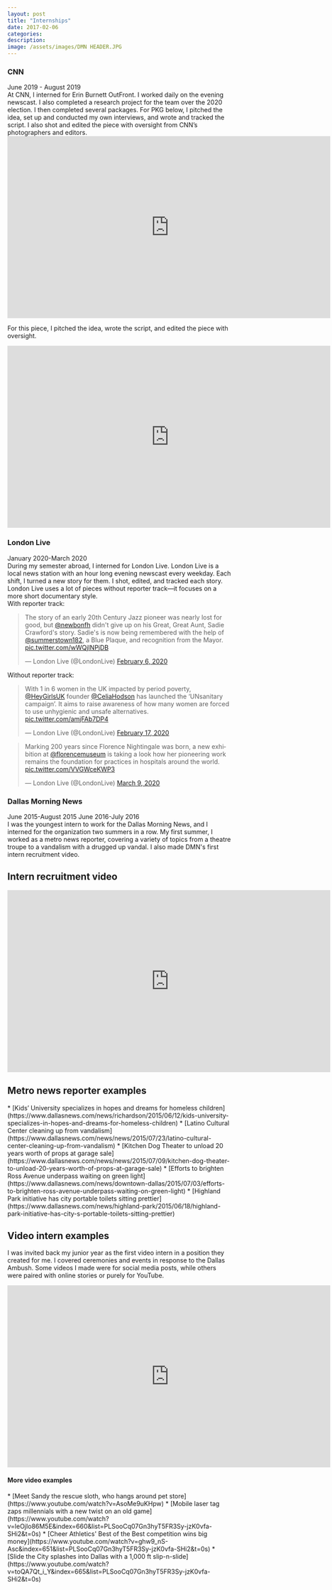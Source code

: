 ```yaml
---
layout: post
title: "Internships"
date: 2017-02-06
categories:
description:
image: /assets/images/DMN HEADER.JPG
---
```

<h3>CNN</h3>
June 2019  - August 2019
<div>
</div>
At CNN, I interned for Erin Burnett OutFront. I worked daily on the evening newscast. I also completed a research project for the team over the 2020 election. I then completed several packages. For PKG below, I pitched the idea, set up and conducted my own interviews, and wrote and tracked the script. I also shot and edited the piece with oversight from CNN’s photographers and editors.

<iframe width="728" height="410" src="https://www.youtube.com/embed/9Iz6lXwBtU4" frameborder="0" allow="accelerometer; autoplay; encrypted-media; gyroscope; picture-in-picture" allowfullscreen></iframe>

For this piece, I pitched the idea, wrote the script, and edited the piece with oversight.

<iframe width="728" height="410" src="https://www.youtube.com/embed/_unsA0iq_c8" frameborder="0" allow="accelerometer; autoplay; encrypted-media; gyroscope; picture-in-picture" allowfullscreen></iframe>

<h3>London Live</h3>
January 2020-March 2020
<div>
</div>
During my semester abroad, I interned for London Live. London Live is a local news station with an hour long evening newscast every weekday. Each shift, I turned a new story for them. I shot, edited, and tracked each story. London Live uses a lot of pieces without reporter track—it focuses on a more short documentary style.
<div>
</div>
With reporter track:
<blockquote class="twitter-tweet"><p lang="en" dir="ltr">The story of an early 20th Century Jazz pioneer was nearly lost for good, but <a href="https://twitter.com/newbonfh?ref_src=twsrc%5Etfw">@newbonfh</a> didn&#39;t give up on his Great, Great Aunt, Sadie Crawford&#39;s story. Sadie&#39;s is now being remembered with the help of <a href="https://twitter.com/summerstown182?ref_src=twsrc%5Etfw">@summerstown182</a>, a Blue Plaque, and recognition from the Mayor. <a href="https://t.co/wWQjINPjDB">pic.twitter.com/wWQjINPjDB</a></p>&mdash; London Live (@LondonLive) <a href="https://twitter.com/LondonLive/status/1225484300201578497?ref_src=twsrc%5Etfw">February 6, 2020</a></blockquote> <script async src="https://platform.twitter.com/widgets.js" charset="utf-8"></script>
<div>
</div>
Without reporter track:
<blockquote class="twitter-tweet"><p lang="en" dir="ltr">With 1 in 6 women in the UK impacted by period poverty, <a href="https://twitter.com/HeyGirlsUK?ref_src=twsrc%5Etfw">@HeyGirlsUK</a> founder <a href="https://twitter.com/CeliaHodson?ref_src=twsrc%5Etfw">@CeliaHodson</a> has launched the ‘UNsanitary campaign’. It aims to raise awareness of how many women are forced to use unhygienic and unsafe alternatives. <a href="https://t.co/amjFAb7DP4">pic.twitter.com/amjFAb7DP4</a></p>&mdash; London Live (@LondonLive) <a href="https://twitter.com/LondonLive/status/1229468050186833920?ref_src=twsrc%5Etfw">February 17, 2020</a></blockquote> <script async src="https://platform.twitter.com/widgets.js" charset="utf-8"></script>

<blockquote class="twitter-tweet"><p lang="en" dir="ltr">Marking 200 years since Florence Nightingale was born, a new exhibition at <a href="https://twitter.com/florencemuseum?ref_src=twsrc%5Etfw">@florencemuseum</a> is taking a look how her pioneering work remains the foundation for practices in hospitals around the world. <a href="https://t.co/VVGWceKWP3">pic.twitter.com/VVGWceKWP3</a></p>&mdash; London Live (@LondonLive) <a href="https://twitter.com/LondonLive/status/1237081466892210176?ref_src=twsrc%5Etfw">March 9, 2020</a></blockquote> <script async src="https://platform.twitter.com/widgets.js" charset="utf-8"></script>

<div>
</div>

<h3>Dallas Morning News</h3>
June 2015-August 2015
June 2016-July 2016
<div>
</div>
I was the youngest intern to work for the Dallas Morning News, and I interned for the organization two summers in a row. My first summer, I worked as a metro news reporter, covering a variety of topics from a theatre troupe to a vandalism with a drugged up vandal. I also made DMN's first intern recruitment video.
<div>
</div>

<h2>Intern recruitment video</h2>
<iframe width="728" height="410" src="https://www.youtube.com/embed/HQjhobrk-hE" frameborder="0" allow="accelerometer; autoplay; encrypted-media; gyroscope; picture-in-picture" allowfullscreen></iframe>

<h2>Metro news reporter examples</h2>
* [Kids’ University specializes in hopes and dreams for homeless children](https://www.dallasnews.com/news/richardson/2015/06/12/kids-university-specializes-in-hopes-and-dreams-for-homeless-children)
* [Latino Cultural Center cleaning up from vandalism](https://www.dallasnews.com/news/news/2015/07/23/latino-cultural-center-cleaning-up-from-vandalism)
* [Kitchen Dog Theater to unload 20 years worth of props at garage sale](https://www.dallasnews.com/news/news/2015/07/09/kitchen-dog-theater-to-unload-20-years-worth-of-props-at-garage-sale)
* [Efforts to brighten Ross Avenue underpass waiting on green light](https://www.dallasnews.com/news/downtown-dallas/2015/07/03/efforts-to-brighten-ross-avenue-underpass-waiting-on-green-light)
* [Highland Park initiative has city portable toilets sitting prettier](https://www.dallasnews.com/news/highland-park/2015/06/18/highland-park-initiative-has-city-s-portable-toilets-sitting-prettier)
<h2>Video intern examples</h2>
<div>
</div>

I was invited back my junior year as the first video intern in a position they created for me. I covered ceremonies and events in response to the Dallas Ambush. Some videos I made were for social media posts, while others were paired with online stories or purely for YouTube.
<div>
</div>

<iframe width="728" height="410" src="https://www.youtube.com/embed/xfgEZlCdGUg" frameborder="0" allow="accelerometer; autoplay; encrypted-media; gyroscope; picture-in-picture" allowfullscreen></iframe>

<h4>More video examples</h4>
* [Meet Sandy the rescue sloth, who hangs around pet store](https://www.youtube.com/watch?v=AsoMe9uKHpw)
* [Mobile laser tag zaps millennials with a new twist on an old game](https://www.youtube.com/watch?v=leOjIo86M5E&index=660&list=PLSooCq07Gn3hyT5FR3Sy-jzK0vfa-SHi2&t=0s)
* [Cheer Athletics' Best of the Best competition wins big money](https://www.youtube.com/watch?v=ghw9_nS-Asc&index=651&list=PLSooCq07Gn3hyT5FR3Sy-jzK0vfa-SHi2&t=0s)
* [Slide the City splashes into Dallas with a 1,000 ft slip-n-slide](https://www.youtube.com/watch?v=toQA7Qt_i_Y&index=665&list=PLSooCq07Gn3hyT5FR3Sy-jzK0vfa-SHi2&t=0s)
